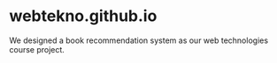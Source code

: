 # webtekno.github.io
We designed a book recommendation system as our web technologies course project.
